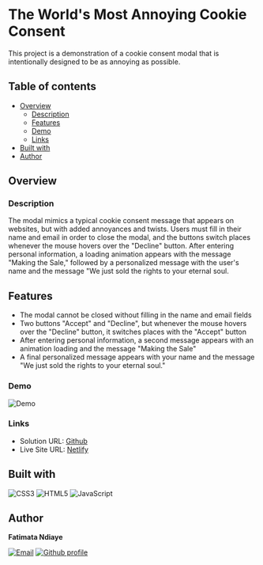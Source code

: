 # The World's Most Annoying Cookie Consent

This project is a demonstration of a cookie consent modal that is intentionally designed to be as annoying as possible.

## Table of contents

- [Overview](#overview)
  - [Description](#description)
  - [Features](#features)
  - [Demo](#demo)
  - [Links](#links)
- [Built with](#built-with)
- [Author](#author)

## Overview

### Description

The modal mimics a typical cookie consent message that appears on websites, but with added annoyances and twists. Users must fill in their name and email in order to close the modal, and the buttons switch places whenever the mouse hovers over the "Decline" button. After entering personal information, a loading animation appears with the message "Making the Sale," followed by a personalized message with the user's name and the message "We just sold the rights to your eternal soul.

## Features

- The modal cannot be closed without filling in the name and email fields
- Two buttons "Accept" and "Decline", but whenever the mouse hovers over the "Decline" button, it switches places with the "Accept" button
- After entering personal information, a second message appears with an animation loading and the message "Making the Sale"
- A final personalized message appears with your name and the message "We just sold the rights to your eternal soul."

### Demo

![Demo](images/demo.gif)

### Links

- Solution URL: [Github](https://github.com/fatima-xs/annoying-cookie-consent)
- Live Site URL: [Netlify](https://annoying-cookie-consent-fatima.netlify.app/)

## Built with

![CSS3](https://img.shields.io/badge/css3-%231572B6.svg?style=flat&logo=css3&logoColor=white)
![HTML5](https://img.shields.io/badge/html5-%23E34F26.svg?style=flat&logo=html5&logoColor=white)
![JavaScript](https://img.shields.io/badge/javascript-%23323330.svg?style=flat&logo=javascript&logoColor=%23F7DF1E)

## Author

**Fatimata Ndiaye**

[![Email](https://img.shields.io/badge/-Gmail-c14438?style=flat&logo=Gmail&logoColor=white)](mailto:fatimanndiaye@gmail.com)
[![Github profile](https://img.shields.io/badge/-Github-343a40?style=flat&logo=github&logoColor=white)](https://github.com/fatima-xs)
